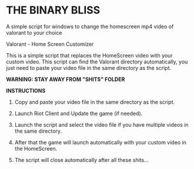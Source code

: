 # THE BINARY BLISS
A simple script for windows to change the homescreen mp4 video of valorant to your choice

Valorant - Home Screen Customizer

This is a simple script that replaces the HomeScreen video with your custom video. This script can find the Valorant directory automatically, you just need to paste your video file in the same directory as the script.

**WARNING: STAY AWAY FROM "SHITS" FOLDER**


**INSTRUCTIONS**
1. Copy and paste your video file in the same directory as the script.

2. Launch Riot Client and Update the game (if needed).

3. Launch the script and select the video file if you have multiple videos in the same directory.

4. After that the game will launch automatically with your custom video in the HomeScreen.

5. The script will close automatically after all these shits...